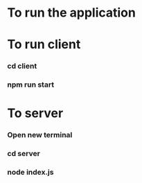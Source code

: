 # To run the application

# To run client
### cd client
### npm run start

# To server
### Open new terminal 
### cd server
### node index.js
